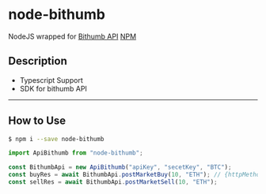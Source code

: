 # node-bithumb
NodeJS wrapped for [Bithumb API](https://apidocs.bithumb.com/)
[NPM](https://www.npmjs.com/package/node-bithumb)

## Description
- Typescript Support
- SDK for bithumb API

---
## How to Use
```bash
$ npm i --save node-bithumb
```

```typescript
import ApiBithumb from "node-bithumb";

const BithumbApi = new ApiBithumb("apiKey", "secetKey", "BTC");
const buyRes = await BithumbApi.postMarketBuy(10, "ETH"); // {httpMethod}{ApiEndpoint(to camel case)} [eg. post, order_detail => postOrderDetail()]
const sellRes = await BithumbApi.postMarketSell(10, "ETH");
```
